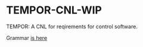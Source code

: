 # TEMPOR-CNL-WIP

TEMPOR: A CNL for reqirements for control software.

Grammar <a href="iae.tempor/src/iae/Tempor.xtext">is here</a>
